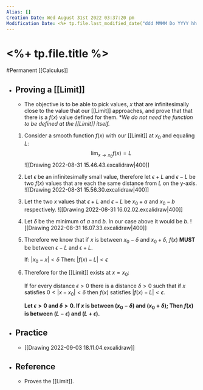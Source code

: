 ```yaml
---
Alias: []
Creation Date: Wed August 31st 2022 03:37:20 pm 
Modification Date: <%+ tp.file.last_modified_date("ddd MMMM Do YYYY hh:mm:ss a") %>
---
```

# <%+ tp.file.title %>
#Permanent [[Calculus]]

- ## Proving a [[Limit]]
	- The objective is to be able to pick values, $x$ that are infinitesimally close to the value that our [[Limit]] approaches, and prove that that there is a $f(x)$ value defined for them. **We do not need the function to be defined at the [[Limit]] itself.*
	  <br>
	1. Consider a smooth function $f(x)$ with our [[Limit]] at $x_0$ and equaling $L$:
	   $$\lim_{x\rightarrow x_0}f(x)=L$$
	   ![[Drawing 2022-08-31 15.46.43.excalidraw|400]]
	2. Let $\epsilon$ be an infinitesimally small value, therefore let $\epsilon+L$ and $\epsilon-L$ be two $f(x)$ values that are each the same distance from $L$ on the y-axis.
	   ![[Drawing 2022-08-31 15.56.30.excalidraw|400]]
	3. Let the two $x$ values that $\epsilon+L$ and $\epsilon-L$ be $x_0+a$ and $x_0-b$ respectively.
	   ![[Drawing 2022-08-31 16.02.02.excalidraw|400]]
	4. Let $\delta$ be the minimum of $a$ and $b$. In our case above it would be $b$.
	   ![[Drawing 2022-08-31 16.07.33.excalidraw|400]]
	5. Therefore we know that if $x$ is between $x_0-\delta$ and $x_0+\delta$, $f(x)$ **MUST** be between $\epsilon-L$ and $\epsilon+L$.
	   
	   If: $|x_0-x|<\delta$
	   Then: $|f(x)-L|<\epsilon$
	6. Therefore for the [[Limit]] exists at $x=x_0$:
	   
	   If for every distance $\epsilon>0$ there is a distance $\delta>0$ such that if $x$ satisfies $0<|x-x_0|<\delta$ then $f(x)$ satisfies $|f(x)-L|<\epsilon$.
	   
	   **Let $\epsilon>0$ and $\delta>0$. If $x$ is between $(x_0-\delta)$ and $(x_0+\delta)$; Then $f(x)$ is between $(L-\epsilon)$ and $(L+\epsilon)$.**
	   
- ## Practice
	- [[Drawing 2022-09-03 18.11.04.excalidraw]]
- ## Reference
	- Proves the [[Limit]].